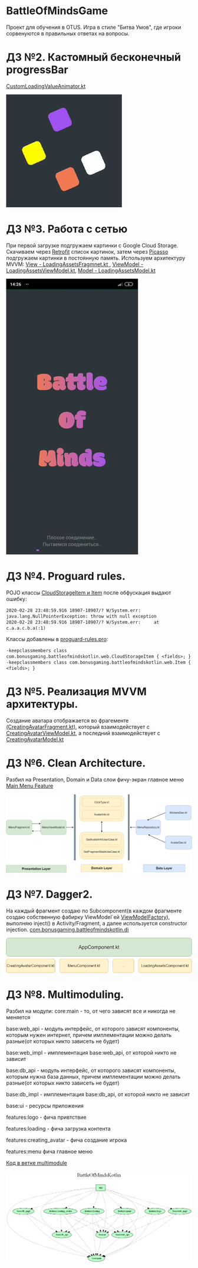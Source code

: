 # BattleOfMindsGame
Проект для обучения в OTUS.
Игра в стиле "Битва Умов", где игроки сорвенуются в правильных ответах на вопросы.
# ДЗ №2. Кастомный бесконечный progressBar

[CustomLoadingValueAnimator.kt](https://github.com/bonusdev/BattleOfMindsGame/blob/master/app/src/main/java/com/bonusgaming/battleofmindskotlin/custom_views/CustomLoadingValueAnimator.kt)

![](dz2example.gif)

# ДЗ №3. Работа с сетью
При первой загрузке подгружаем картинки с Google Cloud Storage.
Скачиваем через [Retrofit](https://github.com/bonusdev/BattleOfMindsGame/blob/master/app/src/main/java/com/bonusgaming/battleofmindskotlin/web/ImagesUrlApi.kt) список картинок, затем через [Picasso](https://github.com/bonusdev/BattleOfMindsGame/blob/master/app/src/main/java/com/bonusgaming/battleofmindskotlin/di/module/PicassoModule.kt) подгружаем картинки в постоянную память. Используем архитектуру MVVM: [View - LoadingAssetsFragmnet.kt ](https://github.com/bonusdev/BattleOfMindsGame/blob/master/app/src/main/java/com/bonusgaming/battleofmindskotlin/loading_assets/LoadingAssetsFragment.kt), [ViewModel - LoadingAssetsViewModel.kt](https://github.com/bonusdev/BattleOfMindsGame/blob/master/app/src/main/java/com/bonusgaming/battleofmindskotlin/loading_assets/LoadingAssetsViewModel.kt), [Model - LoadingAssetsModel.kt](https://github.com/bonusdev/BattleOfMindsGame/blob/master/app/src/main/java/com/bonusgaming/battleofmindskotlin/loading_assets/LoadingAssetsModel.kt)

![](dz3example.gif)

# ДЗ №4. Proguard rules.
POJO классы [CloudStorageItem и Item](https://github.com/bonusdev/BattleOfMindsGame/blob/master/app/src/main/java/com/bonusgaming/battleofmindskotlin/web/CloudStorageItem.kt) после обфускация выдают ошибку:

```
2020-02-28 23:48:59.916 18907-18907/? W/System.err: java.lang.NullPointerException: throw with null exception
2020-02-28 23:48:59.916 18907-18907/? W/System.err:     at c.a.a.c.b.a(:1)
```
Классы добавлены в [proguard-rules.pro](https://github.com/bonusdev/BattleOfMindsGame/blob/master/app/proguard-rules.pro):
```
-keepclassmembers class com.bonusgaming.battleofmindskotlin.web.CloudStorageItem { <fields>; }
-keepclassmembers class com.bonusgaming.battleofmindskotlin.web.Item { <fields>; }
```

# ДЗ №5. Реализация MVVM архитектуры.
Создание аватара отображается во фрагементе [(CreatingAvatarFragment.kt)](https://github.com/bonusdev/BattleOfMindsGame/blob/master/app/src/main/java/com/bonusgaming/battleofmindskotlin/creating_avatar/CreatingAvatarFragment.kt), который взаимодействует с [CreatingAvatarViewModel.kt](https://github.com/bonusdev/BattleOfMindsGame/blob/master/app/src/main/java/com/bonusgaming/battleofmindskotlin/creating_avatar/CreatingAvatarViewModel.kt), а последний взаимодействует с [CreatingAvatarModel.kt](https://github.com/bonusdev/BattleOfMindsGame/blob/master/app/src/main/java/com/bonusgaming/battleofmindskotlin/creating_avatar/CreatingAvatarModel.kt)


# ДЗ №6. Clean Architecture.
Разбил на Presentation, Domain и Data слои фичу-экран главное меню [Main Menu Feature](https://github.com/bonusdev/BattleOfMindsGame/tree/master/app/src/main/java/com/bonusgaming/battleofmindskotlin/main)

![](dz6example.png)

# ДЗ №7. Dagger2.
На каждый фрагмент создаю по Subcomponent(в каждом фрагменте создаю собственную фабирку ViewModel`ей [ViewModelFactory](https://github.com/bonusdev/BattleOfMindsGame/blob/master/app/src/main/java/com/bonusgaming/battleofmindskotlin/ViewModelFactory.kt)), выполняю inject() в Activity/Fragment, а далее используется constructor injection.
[com.bonusgaming.battleofmindskotlin.di](https://github.com/bonusdev/BattleOfMindsGame/tree/master/app/src/main/java/com/bonusgaming/battleofmindskotlin/di)

![](dz7example.png)

# ДЗ №8. Multimoduling.
Разбил на модули:
core:main - то, от чего зависят все и никогда не меняется

base:web_api - модуль интерфейс, от которого зависят компоненты, которым нужен интернет, причем имплементации можно делать разные(от которых никто зависеть не будет)

base:web_impl - имплементация base:web_api, от которой никто не зависит

base:db_api - модуль интерфейс, от которого зависят компоненты, которым нужна база данных, причем имплементации можно делать разные(от которых никто зависеть не будет)

base:db_impl - имплементация base:db_api, от которой никто не зависит

base:ui - ресурсы приложения

features:logo - фича привтствие

features:loading -  фича загрузка контента

features:creating_avatar -  фича создание игрока

features:menu  фича главное меню

[Код в ветке multimodule](https://github.com/bonusdev/BattleOfMindsGame/tree/multimodule)

![](dz8example.png)


